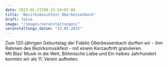 ```yaml
---
date: 2023-05-21T09:23:54+02:00
title: "Bezirksmusikfest Oberbessenbach"
draft: false
image: "/images/veranstaltungen/"
veranstaltungs_datum: "13.05.2022"
---
```


Zum 120-jährigen Geburtstag der Fidelio Oberbessenbach durften wir - ihm Rahmen des Bezirksmusikfest - mit einem Kurzauftritt gratulieren.  
Mit Blas‘ Musik in die Welt, Böhmische Liebe und Ein halbes Jahrhundert konnten wir als 11. Verein auftreten.

